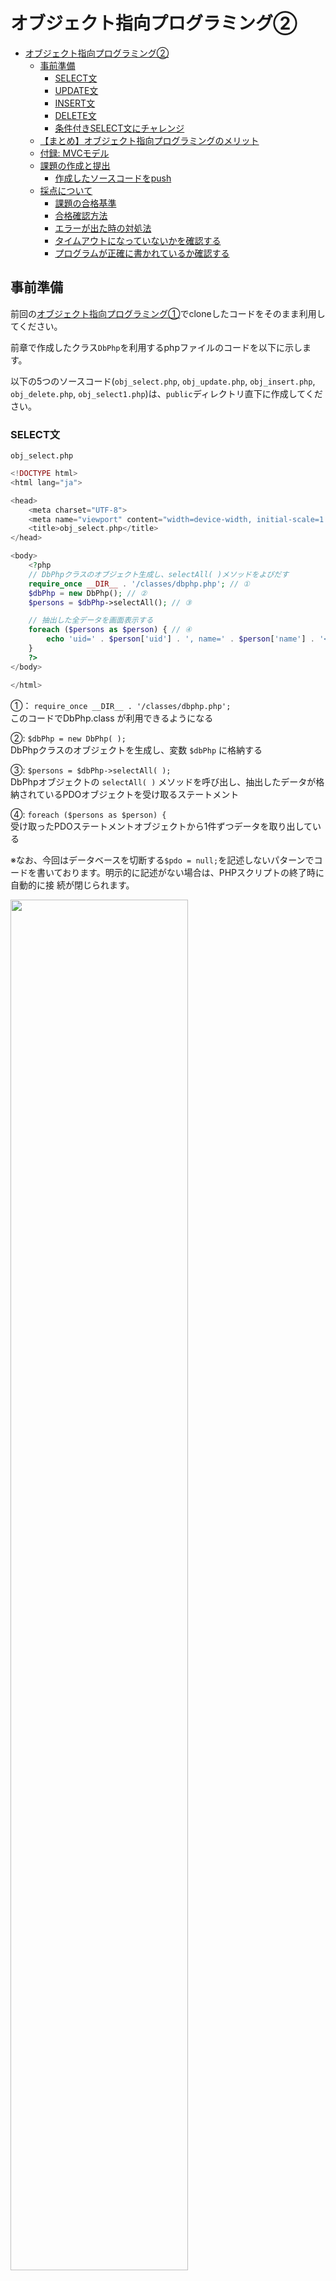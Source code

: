 ﻿# オブジェクト指向プログラミング②

- [オブジェクト指向プログラミング②](#オブジェクト指向プログラミング)
  - [事前準備](#事前準備)
    - [SELECT文](#select文)
    - [UPDATE文](#update文)
    - [INSERT文](#insert文)
    - [DELETE文](#delete文)
    - [条件付きSELECT文にチャレンジ](#条件付きselect文にチャレンジ)
  - [【まとめ】オブジェクト指向プログラミングのメリット](#まとめオブジェクト指向プログラミングのメリット)
  - [付録: MVCモデル](#付録-mvcモデル)
  - [課題の作成と提出](#課題の作成と提出)
    - [作成したソースコードをpush](#作成したソースコードをpush)
  - [採点について](#採点について)
    - [課題の合格基準](#課題の合格基準)
    - [合格確認方法](#合格確認方法)
    - [エラーが出た時の対処法](#エラーが出た時の対処法)
    - [タイムアウトになっていないかを確認する](#タイムアウトになっていないかを確認する)
    - [プログラムが正確に書かれているか確認する](#プログラムが正確に書かれているか確認する)

## 事前準備

前回の[オブジェクト指向プログラミング①](../object-i/README.md)でcloneしたコードをそのまま利用してください。

前章で作成したクラス`DbPhp`を利用するphpファイルのコードを以下に示します。

以下の5つのソースコード(`obj_select.php`, `obj_update.php`, `obj_insert.php`, `obj_delete.php`, `obj_select1.php`)は、`public`ディレクトリ直下に作成してください。

### SELECT文

`obj_select.php`

```php
<!DOCTYPE html>
<html lang="ja">

<head>
    <meta charset="UTF-8">
    <meta name="viewport" content="width=device-width, initial-scale=1.0">
    <title>obj_select.php</title>
</head>

<body>
    <?php
    // DbPhpクラスのオブジェクト生成し、selectAll( )メソッドをよびだす
    require_once __DIR__ . '/classes/dbphp.php'; // ①
    $dbPhp = new DbPhp(); // ②
    $persons = $dbPhp->selectAll(); // ③

    // 抽出した全データを画面表示する
    foreach ($persons as $person) { // ④
        echo 'uid=' . $person['uid'] . ', name=' . $person['name'] . '<br>';
    }
    ?>
</body>

</html>
```

①： `require_once __DIR__ . '/classes/dbphp.php';`<br>
このコードでDbPhp.class が利用できるようになる

②: `$dbPhp = new DbPhp( );`<br>
DbPhpクラスのオブジェクトを生成し、変数 `$dbPhp` に格納する

③: `$persons = $dbPhp->selectAll( );`<br>
DbPhpオブジェクトの `selectAll( )` メソッドを呼び出し、抽出したデータが格納されているPDOオブジェクトを受け取るステートメント

④: `foreach ($persons as $person) {`<br>
受け取ったPDOステートメントオブジェクトから1件ずつデータを取り出している

※なお、今回はデータベースを切断する`$pdo = null;`を記述しないパターンでコードを書いております。明示的に記述がない場合は、PHPスクリプトの終了時に自動的に接
続が閉じられます。

<img src="./images/obj_select_display.png" width="75%">

### UPDATE文

以下のコードから穴あきになっています。
先程の`obj_select.php`と同様に、クラス`DbPhp`を利用するコードを完成させてください。

なお、ブラウザ上での動作は[データベース利用](../db-crud/README.md)と同じです。

`obj_update.php`

```php
<!DOCTYPE html>
<html lang="ja">

<head>
    <meta charset="UTF-8">
    <meta name="viewport" content="width=device-width, initial-scale=1.0">
    <title>obj_update.php</title>
</head>

<body>
    <?php
    // DbPhpクラスのオブジェクト生成し、updatePerson( )メソッドをよびだす
    



    // 登録後の全データを画面表示する
    



    ?>
</body>

</html>
```

![](./images/obj_update_display.png)

### INSERT文

`obj_insert.php`

```php
<!DOCTYPE html>
<html lang="ja">

<head>
    <meta charset="UTF-8">
    <meta name="viewport" content="width=device-width, initial-scale=1.0">
    <title>obj_insert.php</title>
</head>

<body>
    <?php
    // DbPhpクラスのオブジェクト生成し、insertPerson( )メソッドをよびだす
    // name = 深沢七郎, company_id = 3, age = 29
    



    // 登録後の全データを画面表示する
    



    ?>
</body>

</html>
```
![](./images/obj_insert_display.png)

### DELETE文

`obj_delete.php`

```php
<!DOCTYPE html>
<html lang="ja">

<head>
    <meta charset="UTF-8">
    <meta name="viewport" content="width=device-width, initial-scale=1.0">
    <title>obj_delete.php</title>
</head>

<body>
    <?php
    // DbPhpクラスのオブジェクト生成し、deletePerson( )メソッドをよびだす
   



    // 登録後の全データを画面表示する
    



    ?>
</body>

</html>
```

![](./images/obj_delete_display.png)

### 条件付きSELECT文にチャレンジ

このチャレンジ問題は自動採点の評価対象外です。
SELECT〜DELETE文を完了した方は、是非チャレンジしてください！

```php
<!DOCTYPE html>
<html lang="ja">

<head>
    <meta charset="UTF-8">
    <meta name="viewport" content="width=device-width, initial-scale=1.0">
    <title>obj_select1.php</title>
</head>

<body>
    <h1>条件付きSELECTの例</h1>
    <?php
    // もしも$_GET['uid']が空なら、uidを求めるフォームを表示(GETメソッド使用)
    if (                   ) {
    ?>
        <!-- 検索フォームを以下に記述 -->



        <!-- ここまで -->
    <?php
    } else {
        // uidをキーにして、GETメソッドで受け取ったuidを代入
        $uid = 

        // DbPhpクラスのオブジェクト生成し、selectPerson( )メソッドをよびだす
        




        // 抽出した結果に応じた画面を表示する
        // 結果が空ならば、該当するユーザがいない旨を表示
        if (           ) {
            echo 
        } else {
            // 結果があれば、uidとnameを表示
            echo 
        }
    }
    ?>
</body>

</html>
```

1. `person`テーブルにデータのあるユーザーIDを入力し、「検索」ボタンを押した時<br>
→該当する`uid`と`name`が表示される
![](./images/obj_select1_display1.png)
![](./images/obj_select1_display2.png)

1. `person`テーブルにデータのないユーザーIDを入力し、「検索」ボタンを押した時<br>
→該当するデータが無い旨のメッセージが表示される
![](./images/obj_select1_display3.png)
![](./images/obj_select1_display4.png)

1. ユーザーIDを入力せず、「検索」ボタンを押した時<br>
→検索フォームが表示のまま
![](./images/obj_select1_display5.png)
![](./images/obj_select1_display6.png)

## 【まとめ】オブジェクト指向プログラミングのメリット

オブジェクト指向プログラミングのメリットは、**複雑なロジック部分のコードを分離することができる** というところです。

さらに、PHPのコードを排除した画面用のコードを作成することも可能となります。
こうして、プログラマーとデザイナーの役割に応じて開発を同時に進めていくことができるようになります。

現状では、こうしたWebアプリケーションの開発で「**MVCモデル**」というデザインパターンがよく利用されており、「Laravel」や「CakePHP」といったフレームワークにもこの「MVCモデル」の概念が取り入られています。

## 付録: MVCモデル

MVCとはModel・View・Controllerの略で、処理を３つの役割に分割して実装する手法です。<br>

![](./images/Aspose.Words.a4c93f43-ec41-42b5-b372-9be25bdbba96.013.jpeg)

- Controller: クライアントからのリクエストを直接受け取り処理を行う部分で、ModelやViewを「制御」する。
- Model: 処理のメインロジックやデータアクセスを担当する。
- View: 処理結果として画面表示（HTML出力）を担当する。

処理の流れとしては、以下のようになります。
Controllerが最も前面かつ全ての仲介に位置する。

1. Controllerがリクエスト情報を基にModelに処理を依頼
1. Modelはデータと連携して処理を行い、処理結果をControllerに返す
1. Controllerは返ってきた処理結果データをViewに渡す
1. Viewはデータを基にHTML出力処理を行う

## 課題の作成と提出

### 作成したソースコードをpush

pushまでの説明は省略する。忘れた場合は、これより以前の資料を見返し確認すること。

## 採点について

提出した課題はGitHub上で自動採点される。提出後、課題が合格しているかを確認すること。合格していない場合は修正後pushし、再提出すること。

### 課題の合格基準

以下の3つを合格基準とする。

1. obj_update.phpにて、データが正しく更新されること
1. obj_insert.phpにて、データが正しく挿入されること
1. obj_delete.phpにて、データが正しく削除されること

### 合格確認方法

1. 本課題の[課題ページ](https://classroom.github.com/a/mcVSbvMn)に再度アクセスします。
2. 画面上部にある`Actions`をクリックしてください。<br>
![](./images/acions.png)
1. **一番上**の行に、緑色のチェックが入っていればOKです。<br>
![](./images/pass.png)

### エラーが出た時の対処法

自動採点がエラーになると、**一番上**の行に赤いばつ印がでます。その場合の解決策を以下に示します。

### タイムアウトになっていないかを確認する

※右端の赤枠で囲まれている箇所に処理時間がでますが、**4分前後**かかっている場合には、まずタイムアウトの可能性を疑ってください。
![](./images/timeout.png)

具体的なタイムアウトの確認・解決方法は、

  1. `Actions`のタイトルが以下のようにリンクになっているので、クリック
      ![](./images/timeout2.png)
  2. `run-autograding-tests`をクリック
   ![](./images/run-autograding-tests.png)
  3. 赤いばつ印が出ている箇所をクリック
  ![](./images/timeout4.png)
  1. `::error::Setup timed out in XXXXXX milliseconds`のメッセージがあればタイムアウト
   ![](./images/timeout8.png)
  6. 解決策としては、右上に`Re-run jobs`(再実行)のボタンがあるので、`Re-run failed jobs`(失敗した処理だけ再実行)をクリックする。
  ![](./images/timeout6.png)<br>
  ![](./images/timeout7.png)
  7. タイムアウトにならず3分以内に処理が終了したらOK。※タイムアウトでないエラーは、次の解決策を参照。

### プログラムが正確に書かれているか確認する

プログラムが正確に書かれているかを確認してください。たとえ、ブラウザの画面でそれらしく表示されても、自動採点なので融通は効きません。エラーが出た際は、以下の点を確認してください。
